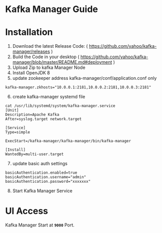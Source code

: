 # Kafka Manager Guide

# Installation
1. Download the latest Release Code:  ( https://github.com/yahoo/kafka-manager/releases )
2. Build the Code in your desktop ( https://github.com/yahoo/kafka-manager/blob/master/README.md#deployment )
3. Upload Zip to kafka Manager Node
4. Install OpenJDK 8
5. update zookeeper address kafka-manager/conf/application.conf only
```
kafka-manager.zkhosts="10.0.0.1:2181,10.0.0.2:2181,10.0.0.3:2181"
```
6. create kafka-manager systemd file
```
cat /usr/lib/systemd/system/kafka-manager.service
[Unit]
Description=Apache Kafka
After=syslog.target network.target

[Service]
Type=simple

ExecStart=/kafka-manager/kafka-manager/bin/kafka-manager

[Install]
WantedBy=multi-user.target
```

7. update basic auth settings
```
basicAuthentication.enabled=true
basicAuthentication.username="admin"
basicAuthentication.password="xxxxxxx"
```

8. Start Kafka Manager Service


# UI Access
Kafka Manager Start at **`9000`** Port.